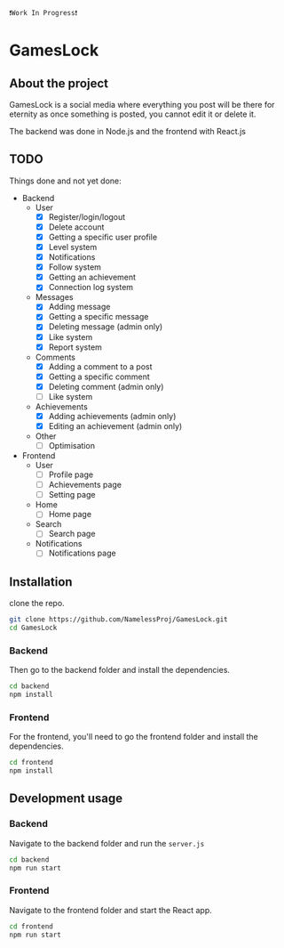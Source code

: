 `❗Work In Progress❗`
# GamesLock
## About the project
GamesLock is a social media where everything you post will be there for eternity as once something is posted, you cannot edit it or delete it.

The backend was done in Node.js and the frontend with React.js

## TODO
Things done and not yet done:
- Backend
  - User
    - [x] Register/login/logout
    - [x] Delete account
    - [x] Getting a specific user profile
    - [x] Level system
    - [x] Notifications
    - [x] Follow system
    - [x] Getting an achievement
    - [x] Connection log system
  - Messages
    - [x] Adding message
    - [x] Getting a specific message
    - [x] Deleting message (admin only)
    - [x] Like system
    - [x] Report system
  - Comments
    - [x] Adding a comment to a post
    - [x] Getting a specific comment
    - [x] Deleting comment (admin only)
    - [ ] Like system
  - Achievements
    - [x] Adding achievements (admin only) 
    - [x] Editing an achievement (admin only)
  - Other
    - [ ] Optimisation
- Frontend
  - User
    - [ ] Profile page
    - [ ] Achievements page
    - [ ] Setting page
  - Home
    - [ ] Home page
  - Search 
    - [ ] Search page
  - Notifications
    - [ ] Notifications page

## Installation
clone the repo.
```bash
git clone https://github.com/NamelessProj/GamesLock.git
cd GamesLock
```

### Backend
Then go to the backend folder and install the dependencies.
```bash
cd backend
npm install
```

### Frontend
For the frontend, you'll need to go the frontend folder and install the dependencies.
```bash
cd frontend
npm install
```

## Development usage
###  Backend
Navigate to the backend folder and run the `server.js`
```bash
cd backend
npm run start
```

### Frontend
Navigate to the frontend folder and start the React app.
```bash
cd frontend
npm run start
```